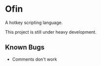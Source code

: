 # Ofin
A hotkey scripting language.

This project is still under heavy development.


## Known Bugs
 - Comments don't work